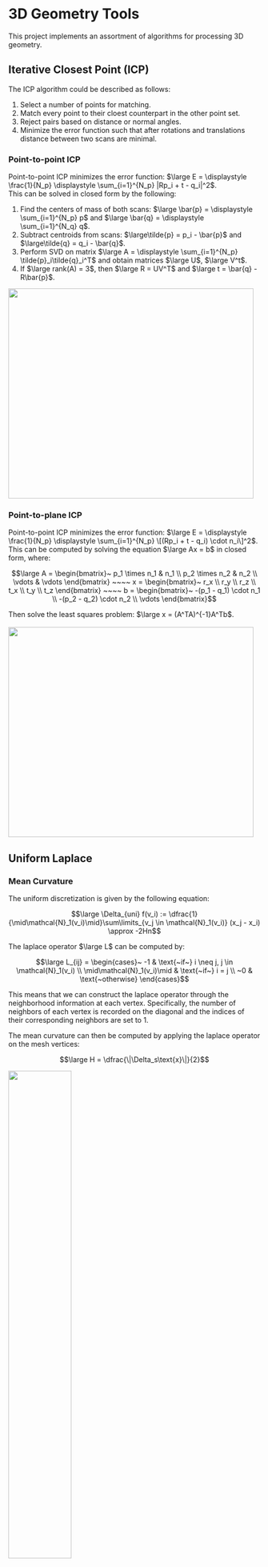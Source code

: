 # 3D Geometry Tools
This project implements an assortment of algorithms for processing 3D geometry.

## Iterative Closest Point (ICP)
The ICP algorithm could be described as follows: </br>
1. Select a number of points for matching.
2. Match every point to their cloest counterpart in the other point set.
3. Reject pairs based on distance or normal angles.
4. Minimize the error function such that after rotations and translations distance between two scans are minimal.
  
### Point-to-point ICP
Point-to-point ICP minimizes the error function: $\large E = \displaystyle \frac{1}{N_p} \displaystyle \sum_{i=1}^{N_p} |Rp_i + t - q_i|^2$. </br> 
This can be solved in closed form by the following: </br> 
1. Find the centers of mass of both scans: $\large \bar{p} = \displaystyle \sum_{i=1}^{N_p} p$ and $\large \bar{q} = \displaystyle \sum_{i=1}^{N_q} q$.  </br>
2. Subtract centroids from scans: $\large\tilde{p} = p_i - \bar{p}$ and $\large\tilde{q} = q_i - \bar{q}$.
3. Perform SVD on matrix $\large A = \displaystyle \sum_{i=1}^{N_p} \tilde{p}_i\tilde{q}_i^T$ and obtain matrices $\large U$, $\large V^t$. </br>
4. If $\large rank(A) = 3$, then $\large R = UV^T$ and $\large t = \bar{q} - R\bar{p}$. </br>
<img src="https://github.com/XDDz123/3d-geom-tools/assets/20507222/72bc49c0-980f-4392-933e-a86ea50f0422" width="490" height="420"> 

### Point-to-plane ICP
Point-to-point ICP minimizes the error function: $\large E = \displaystyle \frac{1}{N_p} \displaystyle \sum_{i=1}^{N_p} \[(Rp_i + t - q_i) \cdot n_i\]^2$. </br> 
This can be computed by solving the equation $\large Ax = b$ in closed form, where:  </br>
```math
\large
A = \begin{bmatrix}~
p_1 \times n_1 & n_1 \\
p_2 \times n_2 & n_2 \\
\vdots & \vdots
\end{bmatrix}
~~~~
x = \begin{bmatrix}~
r_x \\
r_y \\
r_z \\
t_x \\
t_y \\
t_z 
\end{bmatrix}
~~~~
b = \begin{bmatrix}~
-(p_1 - q_1) \cdot n_1 \\
-(p_2 - q_2) \cdot n_2 \\
\vdots
\end{bmatrix}
```
Then solve the least squares problem: $\large x = (A^TA)^{-1}A^Tb$.  </br></br>
<img src="https://github.com/XDDz123/3d-geom-tools/assets/20507222/eb727abb-0016-4e22-ad06-8c9f2ad00ae2" width="490" height="420"> 

## Uniform Laplace
### Mean Curvature
The uniform discretization is given by the following equation:</br>
```math
\large
\Delta_{uni} f(v_i) := \dfrac{1}{\mid\mathcal{N}_1(v_i)\mid}\sum\limits_{v_j \in \mathcal{N}_1(v_i)} (x_j - x_i) \approx -2Hn
```
The laplace operator $\large L$ can be computed by:</br>
```math
\large
L_{ij} = \begin{cases}~
-1 & \text{~if~} i \neq j, j \in \mathcal{N}_1(v_i) \\
\mid\mathcal{N}_1(v_i)\mid & \text{~if~} i = j \\
~0 & \text{~otherwise}
\end{cases}
```
This means that we can construct the laplace operator through the
neighborhood information at each vertex. Specifically, the
number of neighbors of each vertex is recorded on the diagonal and the
indices of their corresponding neighbors are set to 1.

The mean curvature can then be computed by applying the laplace operator
on the mesh vertices:
```math
\large
H = \dfrac{\|\Delta_s\text{x}\|}{2}
```
<img src="https://github.com/XDDz123/3d-geom-tools/assets/20507222/f4dd1870-8b7d-4f9d-982b-64a037420a75" width="50%" height="50%"> 
<img src="https://github.com/XDDz123/3d-geom-tools/assets/20507222/d1569844-d08a-4624-9c73-a08163c5ee89" width="50%" height="50%"> 

### Gaussian Curvature
Gaussian curvature can be computed from the angle deficit at each vertex. </br>

```math
\large
\text{angle deficit} = 2\pi - \sum\limits_{j} \theta_j
```
where $j$ is the angle at the current vertex in each of its connected triangles.</br>
In a perfectly flat region we would expect the angles to add up to $2\pi$. </br>

To obtain the gaussian curvature, we would need to normalize using Area $A$:</br>
```math
\large
K = (2\pi - \sum\limits_{j} \theta_j) / A
```

The form of area chosen for this implementation was barycentric cells,
where edge mid points and triangle barycenters are connected to form an area. This method was chosen for its simplicity, as the resulting area
is simply $1/3$ of the triangle areas. </br></br>
<img src="https://github.com/XDDz123/3d-geom-tools/assets/20507222/1e9435b0-f579-4be6-bef9-ef7e0494048d" width="50%" height="50%"> 

## Non-uniform Laplace (Discrete Laplace-Beltrami)
Laplace-Beltrami with the cotangent discretization is given by the following equation: </br>
```math
\large \Delta_{S} f(v_i) := \dfrac{1}{2A_i}\sum\limits_{v_j \in \mathcal{N}_1(v_i)} (cot\alpha_{ij}+cot\beta_{ij}) (f(v_j) - f(v_i))
```
In matrix form we can define the discrete laplace operator $\large L$ by: </br>
```math
\large L = M^{-1}C
```
```math
\large C_{i_j} = \begin{cases}
~(cot\alpha_{ij} + cot\beta_{ij})/2 & \text{~if~} i\neq j, j \in \mathcal{N}_1(v_i) \\
-\sum_{v_j \in \mathcal{N}_1(v_i)} ((cot\alpha_{ij} + cot\beta_{ij})/2) & \text{~if~} i=j \\
~0 & \text{~otherwise}
\end{cases}
```
```math
\large M^{-1} = \text{diag}(...,\frac{1}{A_i},...)
```
where $\large \alpha_{ij}$ and $\large \beta_{ij}$ are the angles opposite to each edge connected to the current vertex.

At each neighbor of each vertex, we locate the connected faces that contain both vertices (e.g. the current edge) and record the angles $\large \alpha_{ij}$ and $\large \beta_{ij}$ (at the other
vertex that is not the current pair), which eventually formulates the $\large C$ matrix. In addition, each connected face was accumulated in a vector to construct the $\large M$ matrix. </br></br>
<img src="https://github.com/XDDz123/3d-geom-tools/assets/20507222/6aaaabf2-7ee1-400b-a06e-87900c503f2a" width="50%" height="50%"> 

## Modal Analysis
Based on equation 4 in the paper [Spectral Geometry Processing with Manifold Harmonics](https://doi.org/10.1111/j.1467-8659.2008.01122.x) by Vallet and Lévy. </br>
The basis vectors can be computed from the following derivation: 
```math 
\large \Delta \phi_i = \lambda_i \phi_i
```
```math 
\large M^{-1} C \phi_i = \lambda_i \phi_i
```
```math
\large M^{-1} C M^{-\frac{1}{2}} M^{\frac{1}{2}} \phi_i = \lambda_i \phi_i
```
```math
 \large M^{-\frac{1}{2}} M^{-\frac{1}{2}} C M^{-\frac{1}{2}} M^{\frac{1}{2}} \phi_i = \lambda_i \phi_i
```
```math
 \large M^{-\frac{1}{2}} C M^{-\frac{1}{2}} M^{\frac{1}{2}} \phi_i = \lambda_i M^{\frac{1}{2}} \phi_i
```
```math
 \large D = M^{-\frac{1}{2}} C M^{\frac{1}{2}}
```
```math
 \large \alpha_i = M^{\frac{1}{2}} \phi_i
```
```math
 \large D \alpha_i = \lambda_i \alpha_i
```
```math
 \large \phi_i = M^{-1/2} \alpha_i
```
We first find the $\large k$ smallest eigen vectors of $\large D$.
Then obtain the basis vectors $\large \phi_i$ by mapping them into canonical basis (multiplying by $\large M^{-1/2}$).

The reconstruction for each dimension (of the vertices) can be computed by:
```math
\large x := [x_1, ..., x_n]
```
```math
\large x \leftarrow \sum\limits_{i=1}^{k}(x^T\phi_i)\phi_i
```
## Mesh Smoothing
### Explicit Laplacian Mesh Smoothing
Explicit smoothing is computed with the following equation:
```math
\large P^{(t+1)} = (I + \lambda L) P^{(t)}
```
where the Laplace-Beltrami operator is applied to the given mesh in
small steps as defined by $\large \lambda$. <\br> 
This process aims to slowly smooth out the given mesh/surface, however it is conditionally stable depending on the chosen magnitude of $\large \lambda$.

### Implicit Laplacian Mesh Smoothing
In contrast to explicit smoothing, implicit smoothing is unconditionally stable. <\br>
Implicit smoothing is computed with the following equations:
```math
\large (I - \lambda L) P^{(t+1)} = P^{(t)}
```
Since $\large L = M^{-1} C$ is no longer symmetric after the normalization
from \(M\), we must first symmetrize
```math
\large (M - \lambda C) P^{(t+1)} = M P^{(t)}
```
the resulting sparse system is symmetric positive definite and can be solved using methods such as iterative conjugate gradients.

## Geodesics in Heat
This section implements techniques described in the paper [Geodesics in Heat: A New Approach to Computing Distance Based on Heat Flow](https://ddg.math.uni-goettingen.de/pub/GeodesicsInHeat.pdf) by Crane, Weischedel, and Wardetzky. </br>
In general terms, the aim is to compute the distance between vertices on a surface mesh or manifold by calculating the geodesic distance based on the physical mechanics of heat flow.  </br></br>
The outline of the heat method can described as follows: </br>
1. Standard geodesic distance is computed by solving the [eikonal equation](https://en.wikipedia.org/wiki/Eikonal_equation) $\large |\triangledown\phi| = 1$, where $\phi$ is the geodesic distance. </br>
   However, most processes involved in computing this measure are often non-linear.</br></br>
2. In order to solve for $\large \phi$, we take advantage between the relationship between heat distribution and distance using Varadhan’s formula:</br>
 ```math
 \large \displaystyle{\phi(x, y) = \lim_{t \to 0} \sqrt{-4t\text{log}k_{t,x}(y)}} \text{, where } k_{t,x} \text{ is the heat kernel.}
 ```
3. Reconstructions of $\large k_{t,x}$ are found to be extremely sensitive to numerical errors. </br> The paper cirumvents this problem with the following procedure: </br>
   * Given a reconstruction of the heat kernel $\large u$
   * Compute its gradient $\large -\triangledown u$
   * Then normalize such that the output gradient field $\large X = -\displaystyle{\frac{\triangledown u }{\|\triangledown u\|}}$ is only dependent on the direction of the gradient and robust to errors in magnitude. </br></br>
4. Lastly, $\large \phi$ can be computed by minimizing the equation $\large \|\triangledown \phi - X\|^2$. This minimization problem can be solved linearly with $\large \Delta \phi = \triangledown X$.
### Implementation
The geodesic distance on manifolds can be computed with the following steps:
1. Compute the cotangent Laplacian matrix $\large L_C$ and the weight (area) matrix $\large A$. </br>
* The discretization of the Laplacian can be computed from:
```math
\large 
(Lu)_i=\frac{1}{2A_i}\displaystyle{\sum_j(cota_{ij}+cot\beta_{ij})(u_j-u_i)}
```
```math
\text{Where } A_i = \frac{\text{Area of one ring neighbors at i}}{3}, \alpha_{ij} ~\&~ \beta_{ij} \text{~are the angles opposite to edge}_{ij}
```
* In matrix form we can define the discrete Laplacian operator with
```math
\large 
L_{C_{ij}} = \begin{cases}
(cot\alpha_{ij} + cot\beta_{ij})/2, & \text{if  \(i\neq j, j \in \mathcal{N_1}(v_i)\)} \\
-\sum_{v_j \in \mathcal{N}_1(v_i)} ((cot\alpha_{ij} + cot\beta_{ij})/2), & \text{if \(i=j\)} \\
0, & \text{otherwise}
\end{cases}
```
* For Dirichlet boundary conditions, boundary vertices have $\large L_{C_{ij}} = 0$ for $\large j \in {\mathcal{N_1}}(v_i)$. </br>
2. Compute the optimal time $\large t = mh^2$, where $\large m=1$ and $\large h$ is the mean distance between all vertices.</br>
3. Compute the heat flow $\large u$ with $\large (A - tL_C)u = \delta_\gamma$, where the Kronecker delta $\large \delta_\gamma$ is a vector where heat source vertices are set to 1 and other vertices to 0.</br>
4. Compute the gradient $\triangledown u$ with $\large \triangledown u = \frac{1}{2A_f}\displaystyle{\sum_i u_i(N \times e_i)}$, where $\large A_f$ is the face area, $\large N_i$ is the face normal, and $\large e_i$ is the vector (edge) opposite of the current vertex orientated counter-clockwise.</br>
5. Compute the normalized vector field $\large X = \triangledown u / \| \triangledown u\|$.</br>
6. Compute the divergences of $\large X$ with $\large \triangledown\cdot X = \frac{1}{2}\displaystyle{\sum_j cot\theta_1(e_1 \cdot X_j) + cot\theta_2 (e_2 \cdot X_j)}$, where $\large \theta_1$ and $\large \theta_2$ are the 2 remaining vertex angles of the current face $\large j$, $\large e_1$ and $e\large _2$ are the edges opposite to $\large \theta_1$ and $\large \theta_2$ respectively.</br>
7. Compute the geodesics with $\large L_c\phi=\triangledown\cdot X$ by solving the linear system.
  
### Results
<img src="https://github.com/XDDz123/3d-geom-tools/assets/20507222/5e2f1da8-8a97-4eb8-ae3f-781c5d1565c2" width="50%" height="50%">
<img src="https://github.com/XDDz123/3d-geom-tools/assets/20507222/26e47ece-b692-4af9-b2a1-84416978af33" width="50%" height="50%"> 
<img src="https://github.com/XDDz123/3d-geom-tools/assets/20507222/af5a7f11-998a-4fa3-a096-d86e5504cdc3" width="50%" height="50%"> 

### Path finding
A path finding algorithm was implemented to compute the shortest path between two vertices on a manifold. </br> </br> 
Given a start vertex and an end vertex, the geodesic distance at the end is computed. </br> 
Starting at the start vertex, the algorithm moves the current vertex to the neighbor that is closest to the end vertex until current vertex reaches the designated destination. </br> </br> 
In the samples below, the blue line marks the shortest path. </br>  </br> 
<img src="https://github.com/XDDz123/3d-geom-tools/assets/20507222/2f30d69a-ffbd-4f8b-8962-0b0dc16d030e" width="50%" height="50%">
<img src="https://github.com/XDDz123/3d-geom-tools/assets/20507222/6027d04d-592b-4f83-b8d0-1fffb6aab5a7" width="50%" height="50%">
<img src="https://github.com/XDDz123/3d-geom-tools/assets/20507222/a282f65d-0c26-4988-a5b8-cdd68c67b960" width="50%" height="50%">
